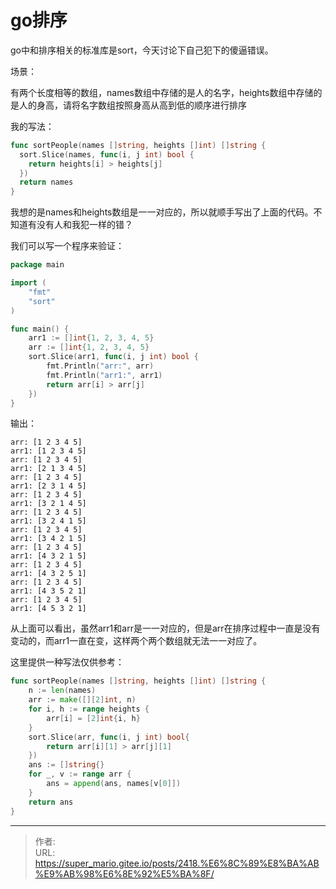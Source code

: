# go排序


<!--more-->

go中和排序相关的标准库是sort，今天讨论下自己犯下的傻逼错误。

场景：

有两个长度相等的数组，names数组中存储的是人的名字，heights数组中存储的是人的身高，请将名字数组按照身高从高到低的顺序进行排序

我的写法：

```go
func sortPeople(names []string, heights []int) []string {
  sort.Slice(names, func(i, j int) bool {
    return heights[i] > heights[j]
  })
  return names
}
```

我想的是names和heights数组是一一对应的，所以就顺手写出了上面的代码。不知道有没有人和我犯一样的错？

我们可以写一个程序来验证：

```go
package main

import (
	"fmt"
	"sort"
)

func main() {
	arr1 := []int{1, 2, 3, 4, 5}
	arr := []int{1, 2, 3, 4, 5}
	sort.Slice(arr1, func(i, j int) bool {
		fmt.Println("arr:", arr)
		fmt.Println("arr1:", arr1)
		return arr[i] > arr[j]
	})
}

```

输出：

```shell
arr: [1 2 3 4 5]
arr1: [1 2 3 4 5]
arr: [1 2 3 4 5]
arr1: [2 1 3 4 5]
arr: [1 2 3 4 5]
arr1: [2 3 1 4 5]
arr: [1 2 3 4 5]
arr1: [3 2 1 4 5]
arr: [1 2 3 4 5]
arr1: [3 2 4 1 5]
arr: [1 2 3 4 5]
arr1: [3 4 2 1 5]
arr: [1 2 3 4 5]
arr1: [4 3 2 1 5]
arr: [1 2 3 4 5]
arr1: [4 3 2 5 1]
arr: [1 2 3 4 5]
arr1: [4 3 5 2 1]
arr: [1 2 3 4 5]
arr1: [4 5 3 2 1]

```

从上面可以看出，虽然arr1和arr是一一对应的，但是arr在排序过程中一直是没有变动的，而arr1一直在变，这样两个两个数组就无法一一对应了。

这里提供一种写法仅供参考：

```go
func sortPeople(names []string, heights []int) []string {
    n := len(names)
    arr := make([][2]int, n)
    for i, h := range heights {
        arr[i] = [2]int{i, h}
    }
    sort.Slice(arr, func(i, j int) bool{
        return arr[i][1] > arr[j][1]
    })
    ans := []string{}
    for _, v := range arr {
        ans = append(ans, names[v[0]])
    }
    return ans
}
```



---

> 作者:   
> URL: https://super_mario.gitee.io/posts/2418.%E6%8C%89%E8%BA%AB%E9%AB%98%E6%8E%92%E5%BA%8F/  

